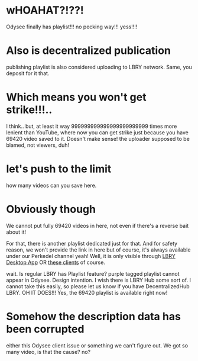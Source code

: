 # wHOAHAT?!??!
Odysee finally has playlist!!! no pecking way!!! yess!!!!

# Also is decentralized publication
publishing playlist is also considered uploading to LBRY network. Same, you deposit for it that.

# Which means you won't get strike!!!..
I think.. but, at least it way 999999999999999999999999 times more lenient than YouTube, where now you can get strike just because you have 69420 video saved to it. Doesn't make sense! the uploader supposed to be blamed, not viewers, duh!

# let's push to the limit
how many videos can you save here.

# Obviously though
We cannot put fully 69420 videos in here, not even if there's a reverse bait about it!

For that, there is another playlist dedicated just for that. And for safety reason, we won't provide the link in here but of course, it's always available under our Perkedel channel yeah! Well, it is only visible through [LBRY Desktop App](http://lbry.com/get ) OR [these clients]( ) of course.

wait. Is regular LBRY has Playlist feature? purple tagged playlist cannot appear in Odysee. Design intention. I wish there is LBRY Hub some sort of. I cannot take this easily, so please let us know if you have DecentralizedHub LBRY.
OH IT DOES!!! Yes, the 69420 playlist is available right now!

# Somehow the description data has been corrupted
either this Odysee client issue or something we can't figure out. We got so many video, is that the cause? no?